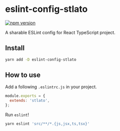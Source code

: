 # eslint-config-stlato

[![npm version](https://badge.fury.io/js/eslint-config-stlato.svg)](https://badge.fury.io/js/eslint-config-stlato)

A sharable ESLint config for React TypeScript project.

## Install

```sh
yarn add -D eslint-config-stlato
```

## How to use

Add a following `.eslintrc.js` in your project.

```js
module.exports = {
  extends: 'stlato',
};
```

Run `eslint`!

```sh
yarn eslint 'src/**/*.{js,jsx,ts,tsx}'
```
